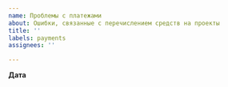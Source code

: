 ```yaml
---
name: Проблемы с платежами
about: Ошибки, связанные с перечислением средств на проекты
title: ''
labels: payments
assignees: ''

---
```


**Дата**
